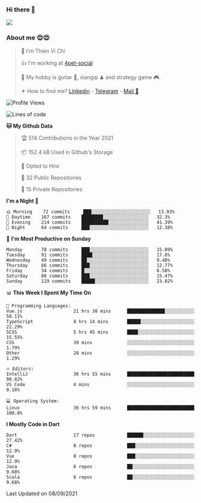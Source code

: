 ### Hi there 👋
![](https://media1.tenor.com/images/9aa4aee77151757a310fcdb4b8fd2a0a/tenor.gif?itemid=12671405)

### About me 😍😍

> 🙎 I'm Thien Vi Chi
> 
> 👍 I'm working at [4pet-social](https://github.com/4pet-social)
>
> 🥞 My hobby is guitar 🎸, xiangqi ♟ and strategy game 🎮.
> 
> ✈ How to find me? [Linkedin](https://www.linkedin.com/in/tvc12/) - [Telegram](https://t.me/yeutham212) - [Mail 📧](mailto:meomeocf98@gmail.com)
> 

<!--START_SECTION:waka-->
![Profile Views](http://img.shields.io/badge/Profile%20Views-27-blue)

![Lines of code](https://img.shields.io/badge/From%20Hello%20World%20I%27ve%20Written-745135%20lines%20of%20code-blue)

**🐱 My Github Data** 

> 🏆 514 Contributions in the Year 2021
 > 
> 📦 152.4 kB Used in Github's Storage 
 > 
> 💼 Opted to Hire
 > 
> 📜 32 Public Repositories 
 > 
> 🔑 15 Private Repositories  
 > 
**I'm a Night 🦉** 

```text
🌞 Morning    72 commits     ███░░░░░░░░░░░░░░░░░░░░░░   13.93% 
🌆 Daytime    167 commits    ████████░░░░░░░░░░░░░░░░░   32.3% 
🌃 Evening    214 commits    ██████████░░░░░░░░░░░░░░░   41.39% 
🌙 Night      64 commits     ███░░░░░░░░░░░░░░░░░░░░░░   12.38%

```
📅 **I'm Most Productive on Sunday** 

```text
Monday       78 commits     ███░░░░░░░░░░░░░░░░░░░░░░   15.09% 
Tuesday      91 commits     ████░░░░░░░░░░░░░░░░░░░░░   17.6% 
Wednesday    49 commits     ██░░░░░░░░░░░░░░░░░░░░░░░   9.48% 
Thursday     66 commits     ███░░░░░░░░░░░░░░░░░░░░░░   12.77% 
Friday       34 commits     █░░░░░░░░░░░░░░░░░░░░░░░░   6.58% 
Saturday     80 commits     ███░░░░░░░░░░░░░░░░░░░░░░   15.47% 
Sunday       119 commits    █████░░░░░░░░░░░░░░░░░░░░   23.02%

```


📊 **This Week I Spent My Time On** 

```text
💬 Programming Languages: 
Vue.js                   21 hrs 30 mins      ██████████████░░░░░░░░░░░   58.11% 
TypeScript               8 hrs 14 mins       █████░░░░░░░░░░░░░░░░░░░░   22.29% 
SCSS                     5 hrs 45 mins       ████░░░░░░░░░░░░░░░░░░░░░   15.55% 
CSS                      39 mins             ░░░░░░░░░░░░░░░░░░░░░░░░░   1.79% 
Other                    28 mins             ░░░░░░░░░░░░░░░░░░░░░░░░░   1.29%

🔥 Editors: 
IntelliJ                 36 hrs 55 mins      █████████████████████████   99.82% 
VS Code                  4 mins              ░░░░░░░░░░░░░░░░░░░░░░░░░   0.18%

💻 Operating System: 
Linux                    36 hrs 59 mins      █████████████████████████   100.0%

```

**I Mostly Code in Dart** 

```text
Dart                     17 repos            ██████░░░░░░░░░░░░░░░░░░░   27.42% 
C#                       8 repos             ███░░░░░░░░░░░░░░░░░░░░░░   12.9% 
Vue                      8 repos             ███░░░░░░░░░░░░░░░░░░░░░░   12.9% 
Java                     6 repos             ██░░░░░░░░░░░░░░░░░░░░░░░   9.68% 
Scala                    6 repos             ██░░░░░░░░░░░░░░░░░░░░░░░   9.68%

```



 Last Updated on 08/09/2021
<!--END_SECTION:waka-->